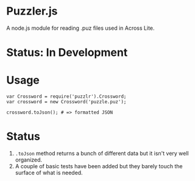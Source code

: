 # Puzzler.js
A node.js module for reading .puz files used in Across Lite. 

# Status: In Development

# Usage

    var Crossword = require('puzzlr').Crossword;
    var crossword = new Crossword('puzzle.puz');
        
    crossword.toJson(); # => formatted JSON 
    
     
# Status

1. `.toJson` method returns a bunch of different data but it isn't very well organized.
2. A couple of basic tests have been added but they barely touch the surface of what is needed.
